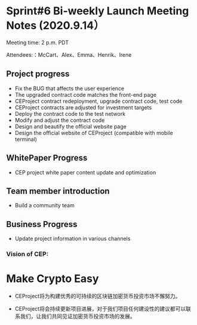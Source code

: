 # Sprint#6  Bi-weekly Launch Meeting Notes (2020.9.14）

Meeting time: 2 p.m. PDT

Attendees:：McCart、Alex、Emma、Henrik、lrene



## Project progress

- Fix the BUG that affects the user experience
- The upgraded contract code matches the front-end page
- CEProject contract redeployment, upgrade contract code, test code
- CEProject contracts are adjusted for investment targets
- Deploy the contract code to the test network
- Modify and adjust the contract code
- Design and beautify the official website page
- Design the official website of CEProject (compatible with mobile terminal)



##  **WhitePaper Progress**

- CEP project white paper content update and optimization

  

##  Team member introduction

- Build a community team

  

##  **Business Progress**

- Update project information in various channels




### Vision of CEP:

# Make Crypto Easy

- CEProject将为构建优秀的可持续的区块链加密货币投资市场不懈努力。

- CEProject将会持续更新项目进展，对于我们项目任何建设性的建议都可以联系我们，让我们共同见证加密货币投资市场的发展。

  